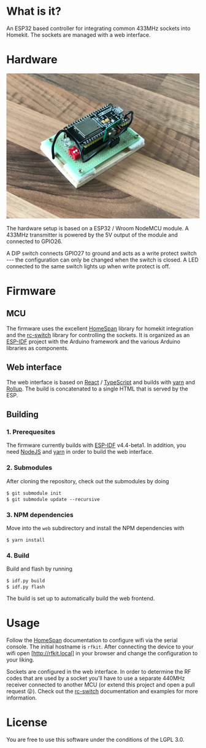 # What is it?

An ESP32 based controller for integrating common 433MHz sockets into Homekit.
The sockets are managed with a web interface.

# Hardware

<img src="doc/device.jpeg" width="640" alt="finished device"></img>

The hardware setup is based on a ESP32 / Wroom NodeMCU module. A 433MHz
transmitter is powered by the 5V output of the module and connected to GPIO26.

A DIP switch connects GPIO27 to ground and acts as a write protect switch ---
the configuration can only be changed when the switch is closed. A LED connected
to the same switch lights up when write protect is off.

# Firmware

## MCU

The firmware uses the excellent [HomeSpan](https://github.com/HomeSpan/HomeSpan)
library for homekit integration and the
[rc-switch](https://github.com/sui77/rc-switch) library for controlling the
sockets. It is organized as an
[ESP-IDF](https://docs.espressif.com/projects/esp-idf/en/latest/esp32/get-started/index.html)
project with the Arduino framework and the various Arduino libraries as
components.

## Web interface

The web interface is based on [React](https://reactjs.org) /
[TypeScript](https://www.typescriptlang.org) and builds with
[yarn](https://yarnpkg.com) and [Rollup](https://rollupjs.org/guide/en/). The
build is concatenated to a single HTML that is served by the ESP.

## Building

### 1. Prerequesites

The firmware currently builds with
[ESP-IDF](https://docs.espressif.com/projects/esp-idf/en/latest/esp32/get-started/index.html)
v4.4-beta1. In addition, you need [NodeJS](https://nodejs.org/en/) and
[yarn](https://yarnpkg.com) in order to build the web interface.

### 2. Submodules

After cloning the repository, check out the submodules by doing

```
$ git submodule init
$ git submodule update --recursive
```

### 3. NPM dependencies

Move into the `web` subdirectory and install the NPM dependencies with

```
$ yarn install
```

### 4. Build

Build and flash by running

```
$ idf.py build
$ idf.py flash
```

The build is set up to automatically build the web frontend.

# Usage

Follow the [HomeSpan](https://github.com/HomeSpan/HomeSpan) documentation to
configure wifi via the serial console. The initial hostname is `rfkit`. After
connecting the device to your wifi open [http://rfkit.local] in your browser and
change the configuration to your liking.

Sockets are configured in the web interface. In order to determine the RF codes
that are used by a socket you'll have to use a separate 440MHz receiver
connected to another MCU (or extend this project and open a pull request 😛).
Check out the [rc-switch](https://github.com/sui77/rc-switch) documentation and
examples for more information.

# License

You are free to use this software under the conditions of the LGPL 3.0.
